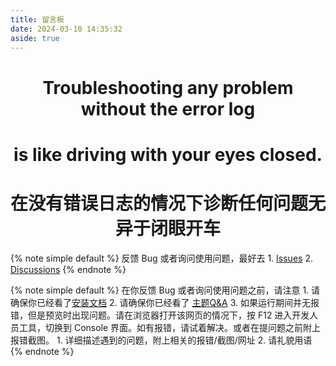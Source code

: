```yaml
---
title: 留言板
date: 2024-03-10 14:35:32
aside: true
---
```


<div align="center">

# Troubleshooting any problem without the error log 
# is like driving with your eyes closed.
# 在没有错误日志的情况下诊断任何问题无异于闭眼开车

</div>

{% note simple default %}
反馈 Bug 或者询问使用问题，最好去
    1. [Issues](https://github.com/valor-x/hexo-theme-solitude/issues)
    2. [Discussions](https://github.com/orgs/valor-x/discussions)
{% endnote %}

{% note simple default %}
在你反馈 Bug 或者询问使用问题之前，请注意
    1. 请确保你已经看了[安装文档](https://solitude-docs.efu.me/)
    2. 请确保你已经看了 [主题Q&A](https://solitude-docs.efu.me/faq)
    3. 如果运行期间并无报错，但是预览时出现问题。请在浏览器打开该网页的情况下，按 F12 进入开发人员工具，切换到 Console 界面。如有报错，请试着解决。或者在提问题之前附上报错截图。
    1. 详细描述遇到的问题，附上相关的报错/截图/网址
    2. 请礼貌用语
{% endnote %}